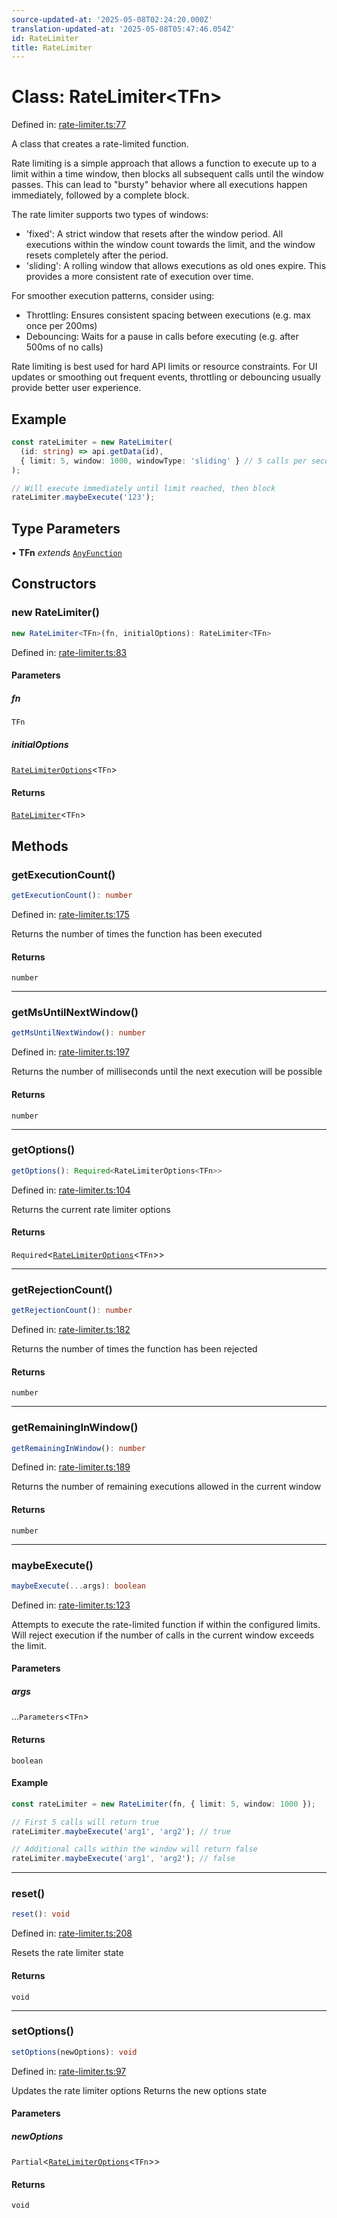 ```yaml
---
source-updated-at: '2025-05-08T02:24:20.000Z'
translation-updated-at: '2025-05-08T05:47:46.054Z'
id: RateLimiter
title: RateLimiter
---
```


<!-- DO NOT EDIT: this page is autogenerated from the type comments -->

# Class: RateLimiter\<TFn\>

Defined in: [rate-limiter.ts:77](https://github.com/TanStack/pacer/blob/main/packages/pacer/src/rate-limiter.ts#L77)

A class that creates a rate-limited function.

Rate limiting is a simple approach that allows a function to execute up to a limit within a time window,
then blocks all subsequent calls until the window passes. This can lead to "bursty" behavior where
all executions happen immediately, followed by a complete block.

The rate limiter supports two types of windows:
- 'fixed': A strict window that resets after the window period. All executions within the window count
  towards the limit, and the window resets completely after the period.
- 'sliding': A rolling window that allows executions as old ones expire. This provides a more
  consistent rate of execution over time.

For smoother execution patterns, consider using:
- Throttling: Ensures consistent spacing between executions (e.g. max once per 200ms)
- Debouncing: Waits for a pause in calls before executing (e.g. after 500ms of no calls)

Rate limiting is best used for hard API limits or resource constraints. For UI updates or
smoothing out frequent events, throttling or debouncing usually provide better user experience.

## Example

```ts
const rateLimiter = new RateLimiter(
  (id: string) => api.getData(id),
  { limit: 5, window: 1000, windowType: 'sliding' } // 5 calls per second with sliding window
);

// Will execute immediately until limit reached, then block
rateLimiter.maybeExecute('123');
```

## Type Parameters

• **TFn** *extends* [`AnyFunction`](../type-aliases/anyfunction.md)

## Constructors

### new RateLimiter()

```ts
new RateLimiter<TFn>(fn, initialOptions): RateLimiter<TFn>
```

Defined in: [rate-limiter.ts:83](https://github.com/TanStack/pacer/blob/main/packages/pacer/src/rate-limiter.ts#L83)

#### Parameters

##### fn

`TFn`

##### initialOptions

[`RateLimiterOptions`](../interfaces/ratelimiteroptions.md)\<`TFn`\>

#### Returns

[`RateLimiter`](ratelimiter.md)\<`TFn`\>

## Methods

### getExecutionCount()

```ts
getExecutionCount(): number
```

Defined in: [rate-limiter.ts:175](https://github.com/TanStack/pacer/blob/main/packages/pacer/src/rate-limiter.ts#L175)

Returns the number of times the function has been executed

#### Returns

`number`

***

### getMsUntilNextWindow()

```ts
getMsUntilNextWindow(): number
```

Defined in: [rate-limiter.ts:197](https://github.com/TanStack/pacer/blob/main/packages/pacer/src/rate-limiter.ts#L197)

Returns the number of milliseconds until the next execution will be possible

#### Returns

`number`

***

### getOptions()

```ts
getOptions(): Required<RateLimiterOptions<TFn>>
```

Defined in: [rate-limiter.ts:104](https://github.com/TanStack/pacer/blob/main/packages/pacer/src/rate-limiter.ts#L104)

Returns the current rate limiter options

#### Returns

`Required`\<[`RateLimiterOptions`](../interfaces/ratelimiteroptions.md)\<`TFn`\>\>

***

### getRejectionCount()

```ts
getRejectionCount(): number
```

Defined in: [rate-limiter.ts:182](https://github.com/TanStack/pacer/blob/main/packages/pacer/src/rate-limiter.ts#L182)

Returns the number of times the function has been rejected

#### Returns

`number`

***

### getRemainingInWindow()

```ts
getRemainingInWindow(): number
```

Defined in: [rate-limiter.ts:189](https://github.com/TanStack/pacer/blob/main/packages/pacer/src/rate-limiter.ts#L189)

Returns the number of remaining executions allowed in the current window

#### Returns

`number`

***

### maybeExecute()

```ts
maybeExecute(...args): boolean
```

Defined in: [rate-limiter.ts:123](https://github.com/TanStack/pacer/blob/main/packages/pacer/src/rate-limiter.ts#L123)

Attempts to execute the rate-limited function if within the configured limits.
Will reject execution if the number of calls in the current window exceeds the limit.

#### Parameters

##### args

...`Parameters`\<`TFn`\>

#### Returns

`boolean`

#### Example

```ts
const rateLimiter = new RateLimiter(fn, { limit: 5, window: 1000 });

// First 5 calls will return true
rateLimiter.maybeExecute('arg1', 'arg2'); // true

// Additional calls within the window will return false
rateLimiter.maybeExecute('arg1', 'arg2'); // false
```

***

### reset()

```ts
reset(): void
```

Defined in: [rate-limiter.ts:208](https://github.com/TanStack/pacer/blob/main/packages/pacer/src/rate-limiter.ts#L208)

Resets the rate limiter state

#### Returns

`void`

***

### setOptions()

```ts
setOptions(newOptions): void
```

Defined in: [rate-limiter.ts:97](https://github.com/TanStack/pacer/blob/main/packages/pacer/src/rate-limiter.ts#L97)

Updates the rate limiter options
Returns the new options state

#### Parameters

##### newOptions

`Partial`\<[`RateLimiterOptions`](../interfaces/ratelimiteroptions.md)\<`TFn`\>\>

#### Returns

`void`
